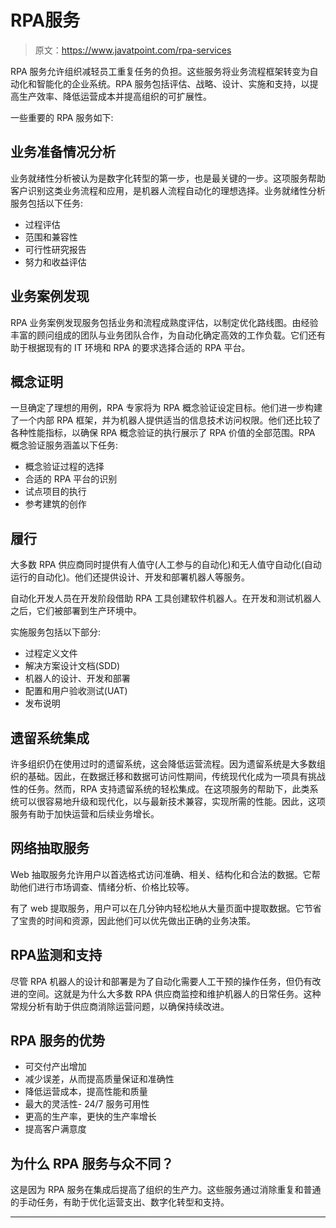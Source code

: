 # RPA服务

> 原文：<https://www.javatpoint.com/rpa-services>

RPA 服务允许组织减轻员工重复任务的负担。这些服务将业务流程框架转变为自动化和智能化的企业系统。RPA 服务包括评估、战略、设计、实施和支持，以提高生产效率、降低运营成本并提高组织的可扩展性。

一些重要的 RPA 服务如下:

## 业务准备情况分析

业务就绪性分析被认为是数字化转型的第一步，也是最关键的一步。这项服务帮助客户识别这类业务流程和应用，是机器人流程自动化的理想选择。业务就绪性分析服务包括以下任务:

*   过程评估
*   范围和兼容性
*   可行性研究报告
*   努力和收益评估

## 业务案例发现

RPA 业务案例发现服务包括业务和流程成熟度评估，以制定优化路线图。由经验丰富的顾问组成的团队与业务团队合作，为自动化确定高效的工作负载。它们还有助于根据现有的 IT 环境和 RPA 的要求选择合适的 RPA 平台。

## 概念证明

一旦确定了理想的用例，RPA 专家将为 RPA 概念验证设定目标。他们进一步构建了一个内部 RPA 框架，并为机器人提供适当的信息技术访问权限。他们还比较了各种性能指标，以确保 RPA 概念验证的执行展示了 RPA 价值的全部范围。RPA 概念验证服务涵盖以下任务:

*   概念验证过程的选择
*   合适的 RPA 平台的识别
*   试点项目的执行
*   参考建筑的创作

## 履行

大多数 RPA 供应商同时提供有人值守(人工参与的自动化)和无人值守自动化(自动运行的自动化)。他们还提供设计、开发和部署机器人等服务。

自动化开发人员在开发阶段借助 RPA 工具创建软件机器人。在开发和测试机器人之后，它们被部署到生产环境中。

实施服务包括以下部分:

*   过程定义文件
*   解决方案设计文档(SDD)
*   机器人的设计、开发和部署
*   配置和用户验收测试(UAT)
*   发布说明

## 遗留系统集成

许多组织仍在使用过时的遗留系统，这会降低运营流程。因为遗留系统是大多数组织的基础。因此，在数据迁移和数据可访问性期间，传统现代化成为一项具有挑战性的任务。然而，RPA 支持遗留系统的轻松集成。在这项服务的帮助下，此类系统可以很容易地升级和现代化，以与最新技术兼容，实现所需的性能。因此，这项服务有助于加快运营和后续业务增长。

## 网络抽取服务

Web 抽取服务允许用户以首选格式访问准确、相关、结构化和合法的数据。它帮助他们进行市场调查、情绪分析、价格比较等。

有了 web 提取服务，用户可以在几分钟内轻松地从大量页面中提取数据。它节省了宝贵的时间和资源，因此他们可以优先做出正确的业务决策。

## RPA监测和支持

尽管 RPA 机器人的设计和部署是为了自动化需要人工干预的操作任务，但仍有改进的空间。这就是为什么大多数 RPA 供应商监控和维护机器人的日常任务。这种常规分析有助于供应商消除运营问题，以确保持续改进。

## RPA 服务的优势

*   可交付产出增加
*   减少误差，从而提高质量保证和准确性
*   降低运营成本，提高性能和质量
*   最大的灵活性- 24/7 服务可用性
*   更高的生产率，更快的生产率增长
*   提高客户满意度

## 为什么 RPA 服务与众不同？

这是因为 RPA 服务在集成后提高了组织的生产力。这些服务通过消除重复和普通的手动任务，有助于优化运营支出、数字化转型和支持。

* * *